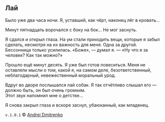 ## Лай

Было уже два часа ночи. Я, уставший, как чёрт, наконец лёг в кровать...

Минут пятнадцать ворочался с боку на бок... Не мог заснуть.

Я сдался и открыл глаза. На ум стали приходить вещи, которые я забыл сделать, несмотря на их важность для меня. Одна за другой. Бессонница только усилилась. &laquo;Боже&raquo;, &mdash; думал я. &mdash; &laquo;Ну что я за человек? Как так можно?&raquo;

Прошло ещё минут десять. Я уже был готов повеситься. Меня не оставляли мысли о том, какой я, на самом деле, безответственный, неблагодарный, невежественный моральный урод.

Вдруг во дворе послышался лай собак. Я так отчётливо слышал его &mdash; должно быть, он был очень громким.  
Этот звук напомнил мне о детстве...

Я снова закрыл глаза и вскоре заснул, убаюканный, как младенец.

`v.1.0.1` &copy; [Andrei Dmitrenko](https://vk.com/fineliterature)

